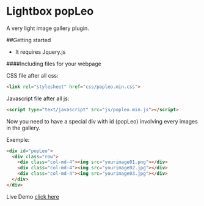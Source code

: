 # Lightbox popLeo

A very light image gallery plugin.

##Getting started

- It requires Jquery.js

####Including files for your webpage

CSS file after all css: 
```html
<link rel="stylesheet" href="css/popleo.min.css">
```

Javascript file after all js:
```html
<script type="text/javascript" src="js/popleo.min.js"></script>
```

Now you need to have a special div with id (popLeo) involving every images in the gallery.

Exemple:
```html
<div id="popLeo">
  <div class="row">
    <div class="col-md-4"><img src="yourimage01.png"></div>
    <div class="col-md-4"><img src="yourimage02.jpg"></div>
    <div class="col-md-4"><img src="yourimage03.jpg"></div>
  </div>
</div>
```

Live Demo [click here](http://onclickmidia.net/ES6/)

